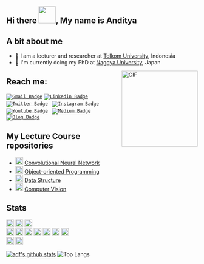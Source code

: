 ## Hi there <img width="45" src="https://blog.joypixels.com/content/images/2019/06/waving_hand_sign_1024.gif">, My name is Anditya

## A bit about me
- 📜 I am a lecturer and researcher at [Telkom University](https://telkomuniversity.ac.id/), Indonesia
- 🌱 I'm currently doing my PhD at [Nagoya University](https://www.cs.is.i.nagoya-u.ac.jp/), Japan

<img align="right" alt="GIF" height="200px" src="https://media.giphy.com/media/du3J3cXyzhj75IOgvA/giphy.gif" />

## Reach me:
<code>[![Gmail Badge](https://img.shields.io/badge/Gmail-c14438?style=flat&logo=Gmail&logoColor=white&link=mailto:anditya@telkomuniversity.ac.id)](mailto:anditya@telkomuniversity.ac.id)</code>
<code>[![Linkedin Badge](https://img.shields.io/badge/-andityaarifianto-blue?style=flat&logo=Linkedin&logoColor=white&link=https://www.linkedin.com/in/andityaarifianto/)](https://www.linkedin.com/in/andityaarifianto/)</code>
<code>
[![Twitter Badge](https://img.shields.io/badge/-@Undeedz-1ca0f1?style=flat&labelColor=1ca0f1&logo=twitter&logoColor=white&link=https://twitter.com/Undeedz)](https://twitter.com/Undeedz)</code>
<code>
[![Instagram Badge](https://img.shields.io/badge/-undeedz-E34A86?style=flat&logo=instagram&logoColor=white&link=https://instagram.com/undeedz/)](https://instagram.com/undeedz)</code>
<code>
[![Youtube Badge](https://img.shields.io/badge/-anditya-FF0000?style=flat&logo=youtube&logoColor=white&link=https://www.youtube.com/c/AndityaArifianto )](https://www.youtube.com/c/AndityaArifianto)</code>
<code>
[![Medium Badge](https://img.shields.io/badge/-@undeed-black?style=flat&labelColor=000000&logo=Medium&link=https://medium.com/@undeed/)](https://medium.com/@undeed)</code>
<code>
[![Blog Badge](https://img.shields.io/badge/-anditya-gray?style=flat&labelColor=000000&logo=wordpress&link=https://anditya.staff.telkomuniversity.ac.id/)](https://anditya.staff.telkomuniversity.ac.id/)</code>

## My Lecture Course repositories
- <img src="https://avatars0.githubusercontent.com/u/54133118?s=200&v=4" alt="git" width="20" height="20"/>  [Convolutional Neural Network](https://github.com/CNN-ADF)
- <img src="https://avatars3.githubusercontent.com/u/16660478?s=200&v=4" alt="git" width="20" height="20"/>  [Object-oriented Programming](https://github.com/OOP-ADF)
- <img src="https://avatars2.githubusercontent.com/u/13241389?s=200&v=4" alt="git" width="20" height="20"/>  [Data Structure](https://github.com/ASD-ADF)
- <img src="https://cdn.iconscout.com/icon/free/png-512/github-brand-logo-47401.png" alt="git" width="20" height="20"/>  [Computer Vision](https://github.com/adf-telkomuniv/CV2020_Exercises)


## Stats
    
<code><img height="20" src="https://img.shields.io/badge/-python-00599C?style=flat&logo=Python&logoColor=white"></code>
<code><img height="20" src="https://img.shields.io/badge/-TensorFlow-00599C?style=flat&logo=tensorflow&logoColor=white"></code>
<code><img height="20" src="https://img.shields.io/badge/-PyTorch-00599C?style=flat&logo=pytorch&logoColor=white"></code><br>
<code><img height="20" src="https://img.shields.io/badge/-C%2B%2B-00599C?style=flat&logo=C%2B%2B&logoColor=white"></code>
<code><img height="20" src="https://img.shields.io/badge/-java-00599C?style=flat&logo=java&logoColor=white"></code>
<code><img height="20" src="https://img.shields.io/badge/-JavaScript-00599C?style=flat&logo=javascript&logoColor=white"></code>
<code><img height="20" src="https://img.shields.io/badge/-Nodejs-00599C?style=flat&logo=Node.js&logoColor=white"></code>
<code><img height="20" src="https://img.shields.io/badge/-Laravel-00599C?style=flat&logo=Laravel&logoColor=white"></code>
<code><img height="20" src="https://img.shields.io/badge/-PHP-00599C?style=flat&logo=PHP&logoColor=white"></code>
<code><img height="20" src="https://img.shields.io/badge/-MATLAB-00599C?style=flat&logo=Mathworks&logoColor=white"></code><br>
<code><img height="20" src="https://img.shields.io/badge/-Git-black?style=flat&logo=git&logoColor=white"></code>
<code><img height="20" src="https://img.shields.io/badge/-GitHub-181717?style=flat&logo=github&logoColor=white"></code>

[![adf's github stats](https://github-readme-stats.vercel.app/api?username=adf-telkomuniv)](https://github.com/adf-telkomuniv/github-readme-stats)
![Top Langs](https://github-readme-stats.vercel.app/api/top-langs/?username=adf-telkomuniv&hide=TeX&layout=compact)
